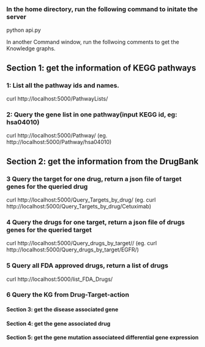 ### In the home directory, run the following command to initate the server
python api.py

In another Command window, run the follwoing comments to get the Knowledge graphs.

## Section 1: get the information of KEGG pathways

### 1: List all the pathway ids and names.
curl http://localhost:5000/PathwayLists/  

### 2: Query the gene list in one pathway(input KEGG id, eg: hsa04010)
curl http://localhost:5000/Pathway/<pathwayid>
(eg. http://localhost:5000/Pathway/hsa04010)


## Section 2: get the information from the DrugBank

### 3 Query the target for one drug, return a json file of target genes for the queried drug
curl http://localhost:5000/Query_Targets_by_drug/<DrugName>
(eg. curl http://localhost:5000/Query_Targets_by_drug/Cetuximab)

### 4 Query the drugs for one target, return a json file of drugs genes for the queried target
curl http://localhost:5000/Query_drugs_by_target/<Target>/
(eg. curl http://localhost:5000/Query_drugs_by_target/EGFR/)

### 5 Query all FDA approved drugs, return a list of drugs
curl http://localhost:5000/list_FDA_Drugs/

### 6 Query the KG from Drug-Target-action


#### Section 3: get the disease associated gene

#### Section 4: get the gene associated drug

#### Section 5: get the gene mutation associateed differential gene expression